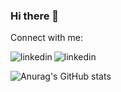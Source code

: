 ### Hi there 👋


Connect with me:

[<img align="left" alt="linkedin" src="https://img.shields.io/badge/linkedin-%230077B5.svg?&style=for-the-badge&logo=linkedin&logoColor=white" />](https://www.linkedin.com/in/styveLioumba)


[<img align="left" alt="linkedin" src="https://img.shields.io/website?style=plastic&up_message=styve-lioumba.fr&url=https%3A%2F%2Fwww.styve-lioumba.fr%2F" />](https://www.linkedin.com/in/styveLioumba)

<br>

![Anurag's GitHub stats](https://github-readme-stats.vercel.app/api?username=styveLioumba&show_icons=true&theme=dark)

<!--
**StyveLioumba/styveLioumba** is a ✨ _special_ ✨ repository because its `README.md` (this file) appears on your GitHub profile.

Here are some ideas to get you started:

- 🔭 I’m currently working on ...
- 🌱 I’m currently learning ...
- 👯 I’m looking to collaborate on ...
- 🤔 I’m looking for help with ...
- 💬 Ask me about ...
- 📫 How to reach me: ...
- 😄 Pronouns: ...
- ⚡ Fun fact: ...

I'm an entrepreneur, founder of:
- [nBold](https://nbold.co), aka "The collaboration process technology".
- [WhatStack](https://whatstack.io), aka "The leadgen booster for tech companies".

More about me:
- 🏭 Hosted at [StationF](https://stationf.co/)
- 🏠 Living in 🥖 Paris
- 🎓 Learner, 🔊 Speaker, 💻 Geek and [Microsoft MVP](https://mvp.microsoft.com/en-us/PublicProfile/4040054) for 💬 [Microsoft Teams](https://www.microsoft.com/en/microsoft-365/microsoft-teams/group-chat-software)

Connect with me:

[<img align="left" alt="linkedin" src="https://img.shields.io/badge/linkedin-%230077B5.svg?&style=for-the-badge&logo=linkedin&logoColor=white" />](https://www.linkedin.com/in/guillaumemeyer)
-->


